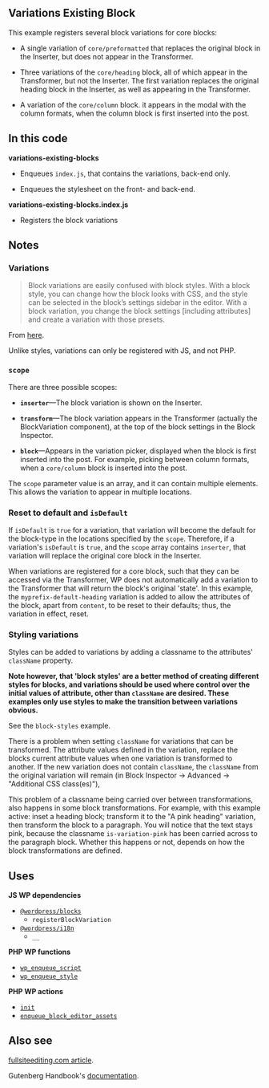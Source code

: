 ## Variations Existing Block

This example registers several block variations for core blocks:

- A single variation of `core/preformatted` that replaces the original block in the Inserter, but does not appear in the Transformer.

- Three variations of the `core/heading` block, all of which appear in the Transformer, but not the Inserter. The first variation replaces the original heading block in the Inserter, as well as appearing in the Transformer.

- A variation of the `core/column` block. it appears in the modal with the column formats, when the column block is first inserted into the post.

## In this code

**variations-existing-blocks**

- Enqueues `index.js`, that contains the variations, back-end only.

- Enqueues the stylesheet on the front- and back-end.

**variations-existing-blocks.index.js**

- Registers the block variations

## Notes

### Variations

> Block variations are easily confused with block styles. With a block style, you can change how the block looks with CSS, and the style can be selected in the block’s settings sidebar in the editor. With a block variation, you change the block settings [including attributes] and create a variation with those presets.

From [here](https://fullsiteediting.com/lessons/block-variations/).

Unlike styles, variations can only be registered with JS, and not PHP.

### `scope`

There are three possible scopes:

- **`inserter`**—The block variation is shown on the Inserter.

- **`transform`**—The block variation appears in the Transformer (actually the BlockVariation component), at the top of the block settings in the Block Inspector.

- **`block`**—Appears in the variation picker, displayed when the block is first inserted into the post. For example, picking between column formats, when a `core/column` block is inserted into the post.

The `scope` parameter value is an array, and it can contain multiple elements. This allows the variation to appear in multiple locations.

### Reset to default and `isDefault`

If `isDefault` is `true` for a variation, that variation will become the default for the block-type in the locations specified by the `scope`. Therefore, if a variation's `isDefault` is `true`, and the `scope` array contains `inserter`, that variation will replace the original core block in the Inserter.

When variations are registered for a core block, such that they can be accessed via the Transformer, WP does not automatically add a variation to the Transformer that will return the block's original 'state'. In this example, the `myprefix-default-heading` variation is added to allow the attributes of the block, apart from `content`, to be reset to their defaults; thus, the variation in effect, reset.

### Styling variations

Styles can be added to variations by adding a classname to the attributes' `className` property.

**Note however, that 'block styles' are a better method of creating different styles for blocks, and variations should be used where control over the initial values of attribute, other than `className` are desired. These examples only use styles to make the transition between variations obvious.**

See the `block-styles` example.

There is a problem when setting `className` for variations that can be transformed. The attribute values defined in the variation, replace the blocks current attribute values when one variation is transformed to another. If the new variation does not contain `className`, the `className` from the original variation will remain (in Block Inspector -> Advanced -> "Additional CSS class(es)"),

This problem of a classname being carried over between transformations, also happens in some block transformations. For example, with this example active: inset a heading block; transform it to the "A pink heading" variation, then transform the block to a paragraph. You will notice that the text stays pink, because the classname `is-variation-pink` has been carried across to the paragraph block. Whether this happens or not, depends on how the block transformations are defined.

## Uses

**JS WP dependencies**

- [`@wordpress/blocks`](https://developer.wordpress.org/block-editor/reference-guides/packages/packages-blocks/)
  - `registerBlockVariation`
- [`@wordpress/i18n`](https://developer.wordpress.org/block-editor/reference-guides/packages/packages-i18n/)
  - `__`

**PHP WP functions**

- [`wp_enqueue_script`](https://developer.wordpress.org/reference/functions/wp_enqueue_script/)
- [`wp_enqueue_style`](https://developer.wordpress.org/reference/functions/wp_enqueue_style/)

**PHP WP actions**

- [`init`](https://developer.wordpress.org/reference/hooks/init/)
- [`enqueue_block_editor_assets`](https://developer.wordpress.org/reference/hooks/enqueue_block_editor_assets/)

## Also see

[fullsiteediting.com article](`https://fullsiteediting.com/lessons/block-variations/`).

Gutenberg Handbook's [documentation](https://developer.wordpress.org/block-editor/reference-guides/block-api/block-variations/).

